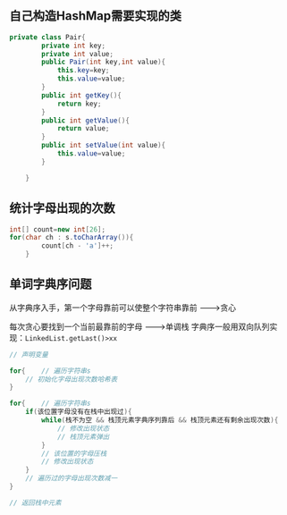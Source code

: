 ## 自己构造HashMap需要实现的类
```Java
private class Pair{
        private int key;
        private int value;
        public Pair(int key,int value){
            this.key=key;
            this.value=value;
        }
        public int getKey(){
            return key;
        }
        public int getValue(){
            return value;
        }
        public int setValue(int value){
            this.value=value;
        }

    }
```

## 统计字母出现的次数
```Java
int[] count=new int[26];
for(char ch : s.toCharArray()){
        count[ch - 'a']++;
    }
```
## 单词字典序问题
从字典序入手，第一个字母靠前可以使整个字符串靠前 --->贪心

每次贪心要找到一个当前最靠前的字母 --->单调栈
字典序一般用双向队列实现：`LinkedList.getLast()>xx`
```Java
// 声明变量

for{    // 遍历字符串s
    // 初始化字母出现次数哈希表
}

for{    // 遍历字符串s
    if(该位置字母没有在栈中出现过){
        while(栈不为空 && 栈顶元素字典序列靠后 && 栈顶元素还有剩余出现次数){
            // 修改出现状态
            // 栈顶元素弹出
        }
        // 该位置的字母压栈
        // 修改出现状态
    }
    // 遍历过的字母出现次数减一
}

// 返回栈中元素

```

